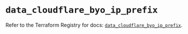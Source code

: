 # `data_cloudflare_byo_ip_prefix`

Refer to the Terraform Registry for docs: [`data_cloudflare_byo_ip_prefix`](https://registry.terraform.io/providers/cloudflare/cloudflare/5.7.1/docs/data-sources/byo_ip_prefix).
